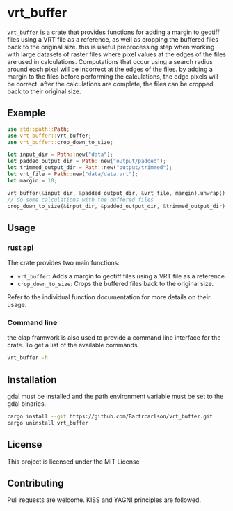 # vrt_buffer

`vrt_buffer` is a crate that provides functions for adding a margin to geotiff files using a VRT file as a reference,
as well as cropping the buffered files back to the original size. this is useful preprocessing step when working with
large datasets of raster files where pixel values at the edges of the files are used in calculations. Computations that
occur using a search radius around each pixel will be incorrect at the edges of the files. by adding a margin to the files
before performing the calculations, the edge pixels will be correct. after the calculations are complete, the files can 
be cropped back to their original size.

## Example

```rust
use std::path::Path;
use vrt_buffer::vrt_buffer;
use vrt_buffer::crop_down_to_size;

let input_dir = Path::new("data");
let padded_output_dir = Path::new("output/padded");
let trimmed_output_dir = Path::new("output/trimmed");
let vrt_file = Path::new("data/data.vrt");
let margin = 10;

vrt_buffer(&input_dir, &padded_output_dir, &vrt_file, margin).unwrap();
// do some calculations with the buffered files
crop_down_to_size(&input_dir, &padded_output_dir, &trimmed_output_dir).unwrap();
```

## Usage
### rust api
The crate provides two main functions:

- `vrt_buffer`: Adds a margin to geotiff files using a VRT file as a reference.
- `crop_down_to_size`: Crops the buffered files back to the original size.

Refer to the individual function documentation for more details on their usage.

### Command line
the clap framwork is also used to provide a command line interface for the crate.
To get a list of the available commands.

```zsh
vrt_buffer -h
```

## Installation
gdal must be installed and the path environment variable must be set to the gdal binaries.
```zsh
cargo install --git https://github.com/Bartrcarlson/vrt_buffer.git
cargo uninstall vrt_buffer
```
## License
This project is licensed under the MIT License

## Contributing
Pull requests are welcome. KISS and YAGNI principles are followed.
